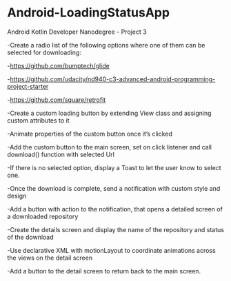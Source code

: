 # Android-LoadingStatusApp
Android Kotlin Developer Nanodegree - Project 3


-Create a radio list of the following options where one of them can be selected for downloading:


-https://github.com/bumptech/glide


-https://github.com/udacity/nd940-c3-advanced-android-programming-project-starter


-https://github.com/square/retrofit


-Create a custom loading button by extending View class and assigning custom attributes to it


-Animate properties of the custom button once it’s clicked


-Add the custom button to the main screen, set on click listener and call download() function with selected Url


-If there is no selected option, display a Toast to let the user know to select one.


-Once the download is complete, send a notification with custom style and design


-Add a button with action to the notification, that opens a detailed screen of a downloaded repository


-Create the details screen and display the name of the repository and status of the download


-Use declarative XML with motionLayout to coordinate animations across the views on the detail screen


-Add a button to the detail screen to return back to the main screen.
